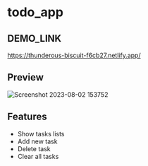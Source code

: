 # todo_app
## DEMO_LINK
https://thunderous-biscuit-f6cb27.netlify.app/
## Preview
![Screenshot 2023-08-02 153752](https://github.com/Ramyasrisydu/todo_app/assets/87535172/e53eed9f-e522-4083-8844-0d9fc2e3c140)
## Features
* Show tasks lists
* Add new task
* Delete task
* Clear all tasks
